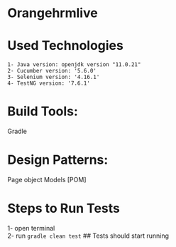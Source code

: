 # Orangehrmlive

# Used Technologies

    1- Java version: openjdk version "11.0.21"
    2- Cucumber version: '5.6.0'
    3- Selenium version: '4.16.1'
    4- TestNG version: '7.6.1'

# Build Tools:
Gradle

# Design Patterns:
Page object Models [POM]

# Steps to Run Tests
1- open terminal   
2- run ``` gradle clean test ``` ## Tests should start running
